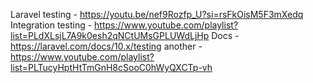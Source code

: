 Laravel testing - https://youtu.be/nef9Rozfp_U?si=rsFkOisM5F3mXedq
Integration testing - https://www.youtube.com/playlist?list=PLdXLsjL7A9k0esh2qNCtUMsGPLUWdLjHp
Docs - https://laravel.com/docs/10.x/testing
another - https://www.youtube.com/playlist?list=PLTucyHptHtTmGnH8cSooC0hWyQXCTp-vh
